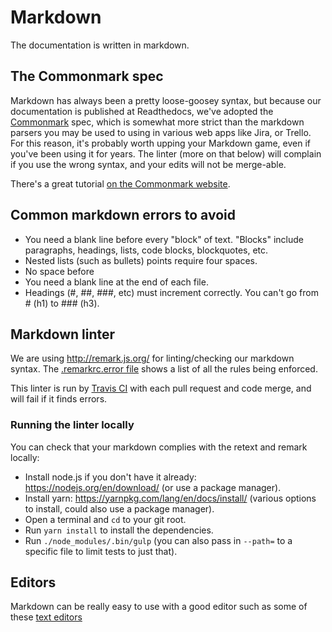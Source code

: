 # Markdown

The documentation is written in markdown.

## The Commonmark spec

Markdown has always been a pretty loose-goosey syntax, but because our documentation is published at Readthedocs, we've adopted the [Commonmark](http://commonmark.org/) spec, which is somewhat more strict than the markdown parsers you may be used to using in various web apps like Jira, or Trello. For this reason, it's probably worth upping your Markdown game, even if you've been using it for years. The linter (more on that below) will complain if you use the wrong syntax, and your edits will not be merge-able.

There's a great tutorial [on the Commonmark website](http://commonmark.org/help/tutorial/).

## Common markdown errors to avoid

* You need a blank line before every "block" of text. "Blocks" include paragraphs, headings, lists, code blocks, blockquotes, etc.
* Nested lists (such as bullets) points require four spaces.
* No space before
* You need a blank line at the end of each file.
* Headings (#, ##, ###, etc) must increment correctly. You can't go from # (h1) to ### (h3).

## Markdown linter

We are using <http://remark.js.org/> for linting/checking our markdown syntax. The [.remarkrc.error file](https://github.com/CivicActions/handbook/blob/master/.remarkrc.error) shows a list of all the rules being enforced.

This linter is run by [Travis CI](travis-ci.md) with each pull request and code merge, and will fail if it finds errors.

### Running the linter locally

You can check that your markdown complies with the retext and remark locally:

* Install node.js if you don't have it already: <https://nodejs.org/en/download/> (or use a package manager).
* Install yarn: <https://yarnpkg.com/lang/en/docs/install/> (various options to install, could also use a package manager).
* Open a terminal and `cd` to your git root.
* Run `yarn install` to install the dependencies.
* Run `./node_modules/.bin/gulp` (you can also pass in `--path=` to a specific file to limit tests to just that).

## Editors

Markdown can be really easy to use with a good editor such as some of these [text editors](../04-how-we-work/tools/text-editors.md)

